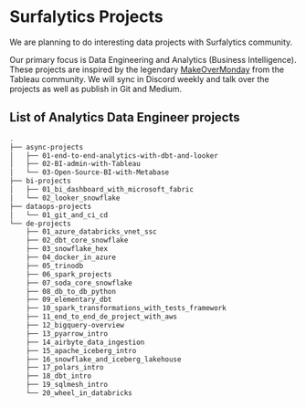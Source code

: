# Surfalytics Projects

We are planning to do interesting data projects with Surfalytics community.

Our primary focus is Data Engineering and Analytics (Business Intelligence).  These projects are inspired by the legendary [MakeOverMonday](https://www.makeovermonday.co.uk/) from the Tableau community.
We will sync in Discord weekly and talk over the projects as well as publish in Git and Medium.

## List of Analytics Data Engineer projects

```bash
.
├── async-projects
│   ├── 01-end-to-end-analytics-with-dbt-and-looker
│   ├── 02-BI-admin-with-Tableau
│   └── 03-Open-Source-BI-with-Metabase
├── bi-projects
│   ├── 01_bi_dashboard_with_microsoft_fabric
│   └── 02_looker_snowflake
├── dataops-projects
│   └── 01_git_and_ci_cd
└── de-projects
    ├── 01_azure_databricks_vnet_ssc
    ├── 02_dbt_core_snowflake
    ├── 03_snowflake_hex
    ├── 04_docker_in_azure
    ├── 05_trinodb
    ├── 06_spark_projects
    ├── 07_soda_core_snowflake
    ├── 08_db_to_db_python
    ├── 09_elementary_dbt
    ├── 10_spark_transformations_with_tests_framework
    ├── 11_end_to_end_de_project_with_aws
    ├── 12_bigquery-overview
    ├── 13_pyarrow_intro
    ├── 14_airbyte_data_ingestion
    ├── 15_apache_iceberg_intro
    ├── 16_snowflake_and_iceberg_lakehouse
    ├── 17_polars_intro
    ├── 18_dbt_intro
    ├── 19_sqlmesh_intro
    └── 20_wheel_in_databricks
```

